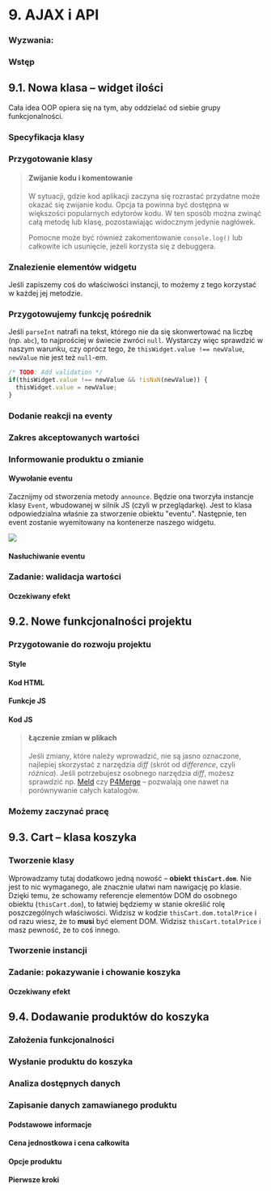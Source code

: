 
# 9. AJAX i API

### Wyzwania:

### Wstęp

## 9.1.  Nowa klasa – widget ilości

Cała idea OOP opiera się na tym, aby oddzielać od siebie grupy funkcjonalności.

### Specyfikacja klasy

### Przygotowanie klasy

> #### Zwijanie kodu i komentowanie
>
> W sytuacji, gdzie kod aplikacji zaczyna się rozrastać przydatne może okazać się zwijanie kodu. Opcja ta powinna być dostępna w większości popularnych edytorów kodu. W ten sposób można zwinąć całą metodę lub klasę, pozostawiając widocznym jedynie nagłówek.
>
> Pomocne może być również zakomentowanie `console.log()` lub całkowite ich usunięcie, jeżeli korzysta się z debuggera.

### Znalezienie elementów widgetu

Jeśli zapiszemy coś do właściwości instancji, to możemy z tego korzystać w każdej jej metodzie.

### Przygotowujemy funkcję pośrednik

Jeśli `parseInt` natrafi na tekst, którego nie da się skonwertować na liczbę (np. `abc`), to najprościej w świecie zwróci `null`. Wystarczy więc sprawdzić w naszym warunku, czy oprócz tego, że `thisWidget.value !== newValue`, `newValue` nie jest też `null`-em.

```js
/* TODO: Add validation */
if(thisWidget.value !== newValue && !isNaN(newValue)) {
  thisWidget.value = newValue;
}
```

### Dodanie reakcji na eventy

### Zakres akceptowanych wartości

### Informowanie produktu o zmianie

#### Wywołanie eventu

Zacznijmy od stworzenia metody `announce`. Będzie ona tworzyła instancje klasy `Event`, wbudowanej w silnik JS (czyli w przeglądarkę). Jest to klasa odpowiedzialna właśnie za stworzenie obiektu "eventu". Następnie, ten event zostanie wyemitowany na kontenerze naszego widgetu.

![](https://uploads.kodilla.com/bootcamp/fer/07.oop/fer-07-23.png)

#### Nasłuchiwanie eventu

### Zadanie:  walidacja wartości

#### Oczekiwany efekt

## 9.2.  Nowe funkcjonalności projektu

### Przygotowanie do rozwoju projektu

#### Style

#### Kod HTML

#### Funkcje JS

#### Kod JS

> #### Łączenie zmian w plikach
>
> Jeśli zmiany, które należy wprowadzić, nie są jasno oznaczone, najlepiej skorzystać z narzędzia _diff_ (skrót od _difference_, czyli _różnica_).
> Jeśli potrzebujesz osobnego narzędzia _diff_, możesz sprawdzić np. [Meld](http://meldmerge.org/) czy [P4Merge](https://www.perforce.com/downloads/visual-merge-tool) – pozwalają one nawet na porównywanie całych katalogów.

### Możemy zaczynać pracę

## 9.3.  Cart – klasa koszyka

### Tworzenie klasy

Wprowadzamy tutaj dodatkowo jedną nowość – **obiekt  `thisCart.dom`**. Nie jest to nic wymaganego, ale znacznie ułatwi nam nawigację po klasie.
Dzięki temu, że schowamy referencje elementów DOM do osobnego obiektu (`thisCart.dom`), to łatwiej będziemy w stanie określić rolę poszczególnych właściwości. Widzisz w kodzie `thisCart.dom.totalPrice` i od razu wiesz, że to **musi** być element DOM. Widzisz `thisCart.totalPrice` i masz pewność, że to coś innego.

### Tworzenie instancji

### Zadanie:  pokazywanie i chowanie koszyka

#### Oczekiwany efekt

## 9.4.  Dodawanie produktów do koszyka

### Założenia funkcjonalności

### Wysłanie produktu do koszyka

### Analiza dostępnych danych

### Zapisanie danych zamawianego produktu

#### Podstawowe informacje

#### Cena jednostkowa i cena całkowita

#### Opcje produktu

#### Pierwsze kroki
